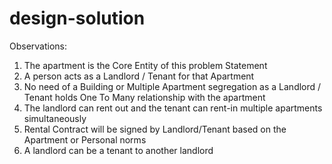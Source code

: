 # design-solution

Observations: 
1. The apartment is the Core Entity of this problem Statement
2. A person acts as a Landlord / Tenant for that Apartment
3. No need of a Building or Multiple Apartment segregation as a Landlord / Tenant holds One To Many relationship with the apartment
4. The landlord can rent out and the tenant can rent-in multiple apartments simultaneously
5. Rental Contract will be signed by Landlord/Tenant based on the Apartment or Personal norms
6. A landlord can be a tenant to another landlord
